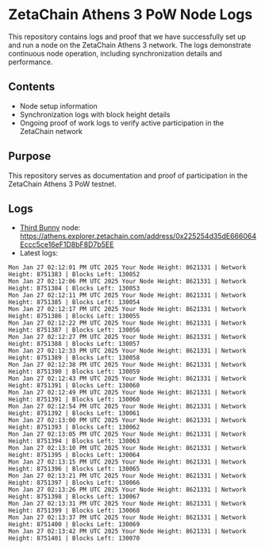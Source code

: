 # ZetaChain Athens 3 PoW Node Logs
This repository contains logs and proof that we have successfully set up and run a node on the ZetaChain Athens 3 network. The logs demonstrate continuous node operation, including synchronization details and performance.

## Contents
- Node setup information
- Synchronization logs with block height details
- Ongoing proof of work logs to verify active participation in the ZetaChain network

## Purpose
This repository serves as documentation and proof of participation in the ZetaChain Athens 3 PoW testnet.

## Logs

- [Third Bunny](https://thirdbunny.xyz/) node: https://athens.explorer.zetachain.com/address/0x225254d35dE666064Eccc5ce16eF1D8bF8D7b5EE
- Latest logs:
```
Mon Jan 27 02:12:01 PM UTC 2025 Your Node Height: 8621331 | Network Height: 8751383 | Blocks Left: 130052
Mon Jan 27 02:12:06 PM UTC 2025 Your Node Height: 8621331 | Network Height: 8751384 | Blocks Left: 130053
Mon Jan 27 02:12:11 PM UTC 2025 Your Node Height: 8621331 | Network Height: 8751385 | Blocks Left: 130054
Mon Jan 27 02:12:17 PM UTC 2025 Your Node Height: 8621331 | Network Height: 8751386 | Blocks Left: 130055
Mon Jan 27 02:12:22 PM UTC 2025 Your Node Height: 8621331 | Network Height: 8751387 | Blocks Left: 130056
Mon Jan 27 02:12:27 PM UTC 2025 Your Node Height: 8621331 | Network Height: 8751388 | Blocks Left: 130057
Mon Jan 27 02:12:33 PM UTC 2025 Your Node Height: 8621331 | Network Height: 8751389 | Blocks Left: 130058
Mon Jan 27 02:12:38 PM UTC 2025 Your Node Height: 8621331 | Network Height: 8751390 | Blocks Left: 130059
Mon Jan 27 02:12:43 PM UTC 2025 Your Node Height: 8621331 | Network Height: 8751391 | Blocks Left: 130060
Mon Jan 27 02:12:49 PM UTC 2025 Your Node Height: 8621331 | Network Height: 8751391 | Blocks Left: 130060
Mon Jan 27 02:12:54 PM UTC 2025 Your Node Height: 8621331 | Network Height: 8751392 | Blocks Left: 130061
Mon Jan 27 02:13:00 PM UTC 2025 Your Node Height: 8621331 | Network Height: 8751393 | Blocks Left: 130062
Mon Jan 27 02:13:05 PM UTC 2025 Your Node Height: 8621331 | Network Height: 8751394 | Blocks Left: 130063
Mon Jan 27 02:13:10 PM UTC 2025 Your Node Height: 8621331 | Network Height: 8751395 | Blocks Left: 130064
Mon Jan 27 02:13:15 PM UTC 2025 Your Node Height: 8621331 | Network Height: 8751396 | Blocks Left: 130065
Mon Jan 27 02:13:21 PM UTC 2025 Your Node Height: 8621331 | Network Height: 8751397 | Blocks Left: 130066
Mon Jan 27 02:13:26 PM UTC 2025 Your Node Height: 8621331 | Network Height: 8751398 | Blocks Left: 130067
Mon Jan 27 02:13:31 PM UTC 2025 Your Node Height: 8621331 | Network Height: 8751399 | Blocks Left: 130068
Mon Jan 27 02:13:37 PM UTC 2025 Your Node Height: 8621331 | Network Height: 8751400 | Blocks Left: 130069
Mon Jan 27 02:13:42 PM UTC 2025 Your Node Height: 8621331 | Network Height: 8751401 | Blocks Left: 130070
```
